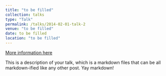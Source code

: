 ```yaml
---
title: "to be filled"
collection: talks
type: "Talk"
permalink: /talks/2014-02-01-talk-2
venue: "to be filled"
date: to be filled
location: "to be filled"
---
```


[More information here](http://example2.com)

This is a description of your talk, which is a markdown files that can be all markdown-ified like any other post. Yay markdown!
